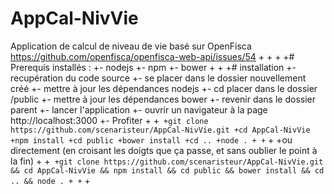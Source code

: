 # AppCal-NivVie
  Application de calcul de niveau de vie basé sur OpenFisca https://github.com/openfisca/openfisca-web-api/issues/54
 +
 +
 +
 +# Prerequis installés : 
 +- nodejs
 +- npm 
 +- bower
 +
 +
 +# installation
 +- recupération du code source
 +- se placer dans le dossier nouvellement créé
 +- mettre à jour les dépendances nodejs
 +- cd placer dans le dossier /public
 +- mettre à jour les dépendances bower
 +- revenir dans le dossier parent
 +- lancer l'application
 +- ouvrir un navigateur à la page http://localhost:3000
 +- Profiter 
 +
 +```
 +git clone https://github.com/scenaristeur/AppCal-NivVie.git
 +cd AppCal-NivVie
 +npm install
 +cd public
 +bower install
 +cd ..
 +node .
 +
 +```
 +
 +ou directement (en croisant les doigts que ça passe, et sans oublier le point à la fin)
 +
 +```
 +git clone https://github.com/scenaristeur/AppCal-NivVie.git && cd AppCal-NivVie && npm install && cd public && bower install && cd .. && node .
 +
 +```
 +